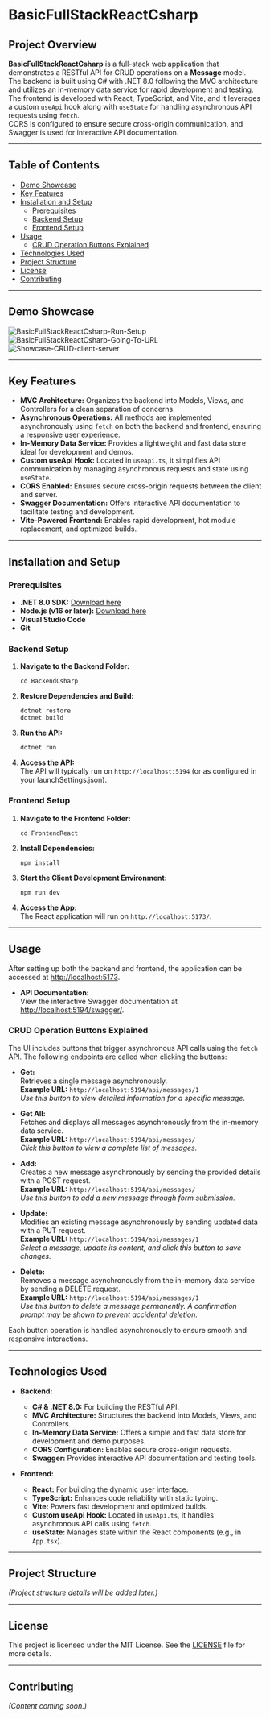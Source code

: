 # BasicFullStackReactCsharp

## Project Overview

**BasicFullStackReactCsharp** is a full-stack web application that demonstrates a RESTful API for CRUD operations on a **Message** model.  
The backend is built using C# with .NET 8.0 following the MVC architecture and utilizes an in-memory data service for rapid development and testing.  
The frontend is developed with React, TypeScript, and Vite, and it leverages a custom `useApi` hook along with `useState` for handling asynchronous API requests using `fetch`.  
CORS is configured to ensure secure cross-origin communication, and Swagger is used for interactive API documentation.

---

## Table of Contents

- [Demo Showcase](#demo-showcase)
- [Key Features](#key-features)
- [Installation and Setup](#installation-and-setup)
  - [Prerequisites](#prerequisites)
  - [Backend Setup](#backend-setup)
  - [Frontend Setup](#frontend-setup)
- [Usage](#usage)
  - [CRUD Operation Buttons Explained](#crud-operation-buttons-explained)
- [Technologies Used](#technologies-used)
- [Project Structure](#project-structure)
- [License](#license)
- [Contributing](#contributing)

---

## Demo Showcase

![BasicFullStackReactCsharp-Run-Setup](Demo-Clips/BasicFullStackReactCsharp-Run-Setup.gif)
![BasicFullStackReactCsharp-Going-To-URL](Demo-Clips/BasicFullStackReactCsharp-Going-To-URL.gif)
![Showcase-CRUD-client-server](Demo-Clips/Showcase-CRUD-client-server.gif)

---

## Key Features

- **MVC Architecture:** Organizes the backend into Models, Views, and Controllers for a clean separation of concerns.
- **Asynchronous Operations:** All methods are implemented asynchronously using `fetch` on both the backend and frontend, ensuring a responsive user experience.
- **In-Memory Data Service:** Provides a lightweight and fast data store ideal for development and demos.
- **Custom useApi Hook:** Located in `useApi.ts`, it simplifies API communication by managing asynchronous requests and state using `useState`.
- **CORS Enabled:** Ensures secure cross-origin requests between the client and server.
- **Swagger Documentation:** Offers interactive API documentation to facilitate testing and development.
- **Vite-Powered Frontend:** Enables rapid development, hot module replacement, and optimized builds.

---

## Installation and Setup

### Prerequisites

- **.NET 8.0 SDK:** [Download here](https://dotnet.microsoft.com/download/dotnet/8.0)
- **Node.js (v16 or later):** [Download here](https://nodejs.org/)
- **Visual Studio Code**
- **Git**

### Backend Setup

1. **Navigate to the Backend Folder:**

       cd BackendCsharp

2. **Restore Dependencies and Build:**

       dotnet restore
       dotnet build

3. **Run the API:**

       dotnet run

4. **Access the API:**  
   The API will typically run on `http://localhost:5194` (or as configured in your launchSettings.json).

### Frontend Setup
1. **Navigate to the Frontend Folder:**

       cd FrontendReact

2. **Install Dependencies:**

       npm install

3. **Start the Client Development Environment:**

       npm run dev

4. **Access the App:**  
   The React application will run on `http://localhost:5173/`.

---

## Usage

After setting up both the backend and frontend, the application can be accessed at [http://localhost:5173](http://localhost:5173).

- **API Documentation:**  
  View the interactive Swagger documentation at [http://localhost:5194/swagger/](http://localhost:5194/swagger/).

### CRUD Operation Buttons Explained

The UI includes buttons that trigger asynchronous API calls using the `fetch` API. The following endpoints are called when clicking the buttons:

- **Get:**  
  Retrieves a single message asynchronously.  
  **Example URL:** `http://localhost:5194/api/messages/1`  
  *Use this button to view detailed information for a specific message.*

- **Get All:**  
  Fetches and displays all messages asynchronously from the in-memory data service.  
  **Example URL:** `http://localhost:5194/api/messages/`  
  *Click this button to view a complete list of messages.*

- **Add:**  
  Creates a new message asynchronously by sending the provided details with a POST request.  
  **Example URL:** `http://localhost:5194/api/messages/`  
  *Use this button to add a new message through form submission.*

- **Update:**  
  Modifies an existing message asynchronously by sending updated data with a PUT request.  
  **Example URL:** `http://localhost:5194/api/messages/1`  
  *Select a message, update its content, and click this button to save changes.*

- **Delete:**  
  Removes a message asynchronously from the in-memory data service by sending a DELETE request.  
  **Example URL:** `http://localhost:5194/api/messages/1`  
  *Use this button to delete a message permanently. A confirmation prompt may be shown to prevent accidental deletion.*

Each button operation is handled asynchronously to ensure smooth and responsive interactions.

---

## Technologies Used

- **Backend:**
  - **C# & .NET 8.0:** For building the RESTful API.
  - **MVC Architecture:** Structures the backend into Models, Views, and Controllers.
  - **In-Memory Data Service:** Offers a simple and fast data store for development and demo purposes.
  - **CORS Configuration:** Enables secure cross-origin requests.
  - **Swagger:** Provides interactive API documentation and testing tools.

- **Frontend:**
  - **React:** For building the dynamic user interface.
  - **TypeScript:** Enhances code reliability with static typing.
  - **Vite:** Powers fast development and optimized builds.
  - **Custom useApi Hook:** Located in `useApi.ts`, it handles asynchronous API calls using `fetch`.
  - **useState:** Manages state within the React components (e.g., in `App.tsx`).

---

## Project Structure

*(Project structure details will be added later.)*

---

## License

This project is licensed under the MIT License. See the [LICENSE](LICENSE) file for more details.

---

## Contributing

*(Content coming soon.)*
